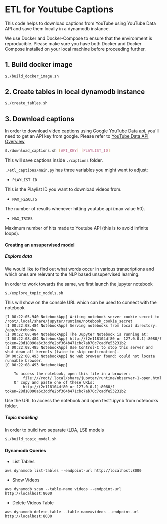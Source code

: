 # ETL for Youtube Captions

This code helps to download captions from YouTube using YouTube Data API and save them locally in a dynamodb instance.

We use Docker and Docker-Compose to ensure that the environment is reproducible. Please make sure you have both Docker and Docker Compose installed on your local machine before proceeding further.

## 1. Build docker image

```bash
$./build_docker_image.sh
```

## 2. Create tables in local dynamodb instance

```bash
$./create_tables.sh
```

## 3. Download captions

In order to download video captions using Google YouTube Data api, you'll need to get an API key from google. Please refer to [YouTube Data API Overview](https://developers.google.com/youtube/v3/getting-started)

```bash
$./download_captions.sh [API_KEY] [PLAYLIST_ID]
```

This will save captions inside `./captions` folder.

`./etl_captions/main.py` has three variables you might want to adjust:

- `PLAYLIST_ID`

This is the Playlist ID you want to download videos from.

- `MAX_RESULTS`

The number of results whenever hitting youtube api (max value 50).

- `MAX_TRIES`

Maximum number of hits made to Youtube API (this is to avoid infinite loops).

#### Creating an unsupervised model

##### Explore data

We would like to find out what words occur in various transcriptions and which ones are relevant to the NLP based unsupervised learning.

In order to work towards the same, we first launch the jupyter notebook

```bash
$./explore_topic_models.sh
```

This will show on the console URL which can be used to connect with the notebook

```
[I 00:22:05.940 NotebookApp] Writing notebook server cookie secret to /root/.local/share/jupyter/runtime/notebook_cookie_secret
[I 00:22:08.484 NotebookApp] Serving notebooks from local directory: /app/notebooks
[I 00:22:08.484 NotebookApp] The Jupyter Notebook is running at:
[I 00:22:08.484 NotebookApp] http://(2e118104df80 or 127.0.0.1):8080/?token=28d18090a6c3ddfe2bf364b471cbc7ab70c7cadfe53231b2
[I 00:22:08.485 NotebookApp] Use Control-C to stop this server and shut down all kernels (twice to skip confirmation).
[W 00:22:08.493 NotebookApp] No web browser found: could not locate runnable browser.
[C 00:22:08.493 NotebookApp]

    To access the notebook, open this file in a browser:
        file:///root/.local/share/jupyter/runtime/nbserver-1-open.html
    Or copy and paste one of these URLs:
        http://(2e118104df80 or 127.0.0.1):8080/?token=28d18090a6c3ddfe2bf364b471cbc7ab70c7cadfe53231b2
```

Use the URL to access the notebook and open test1.ipynb from notebooks folder.


##### Topic modeling

In order to build two separate (LDA, LSI) models

```bash
$./build_topic_model.sh
```

#### Dynamodb Queries

- List Tables

`aws dynamodb list-tables --endpoint-url http://localhost:8000`

- Show Videos

`aws dynamodb scan --table-name videos --endpoint-url http://localhost:8000`

- Delete Videos Table

`aws dynamodb delete-table --table-name=videos --endpoint-url http://localhost:8000`
